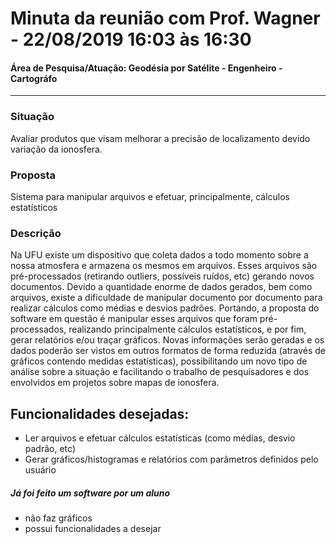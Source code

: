 # Minuta da reunião com Prof. Wagner - 22/08/2019 16:03 às 16:30
#### Área de Pesquisa/Atuação: Geodésia por Satélite - Engenheiro - Cartográfo

---

### Situação 
Avaliar produtos que visam melhorar a precisão de localizamento devido variação da ionosfera.

### Proposta 
Sistema para manipular arquivos e efetuar, principalmente, cálculos estatísticos

### Descrição
Na UFU existe um dispositivo que coleta dados a todo momento sobre a nossa atmosfera e armazena os mesmos em arquivos. Esses arquivos são pré-processados (retirando outliers, possíveis ruídos, etc) gerando novos documentos. Devido a quantidade enorme de dados gerados, bem como arquivos, existe a dificuldade de manipular documento por documento para realizar cálculos como médias e desvios padrões. 
Portando, a proposta do software em questão é manipular esses arquivos que foram pré-processados, realizando principalmente cálculos estatísticos, e por fim, gerar relatórios e/ou traçar gráficos. Novas informações serão geradas e os dados poderão ser vistos em outros formatos de forma reduzida (através de gráficos contendo medidas estatísticas), possibilitando um novo tipo de análise sobre a situação e facilitando o trabalho de pesquisadores e dos envolvidos em projetos sobre mapas de ionosfera.



## Funcionalidades desejadas: 
- Ler arquivos e efetuar cálculos estatísticas (como médias, desvio padrão, etc)
- Gerar gráficos/histogramas e relatórios com parâmetros definidos pelo usuário

##### Já foi feito um software por um aluno
- não faz gráficos
- possui funcionalidades a desejar
